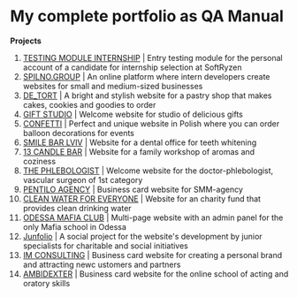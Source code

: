 # My complete portfolio as QA Manual

**Projects**
1. [TESTING MODULE INTERNSHIP](https://testing-module-internship.vercel.app/login) | Entry testing module for the personal account of a candidate for internship selection at SoftRyzen
2. [SPILNO.GROUP](https://spilno.group/) | An online platform where intern developers create websites for small and medium-sized businesses
3. [DE_TORT](https://de-tort.com.ua/) | A bright and stylish website for a pastry shop that makes cakes, cookies and goodies to order
4. [GIFT STUDIO](https://www.gift-studio.com.ua/) | Welcome website for studio of delicious gifts
5. [CONFETTI](https://www.confettibalony.shop/) | Perfect and unique website in Polish where you can order balloon decorations for events
6. [SMILE BAR LVIV](https://smilebarlviv.com/) | Website for a dental office for teeth whitening
7. [13 CANDLE BAR](https://www.13candle.bar/en) | Website for a family workshop of aromas and coziness
8. [THE PHLEBOLOGIST](https://doctor-voitsitskyi.com.ua/en) | Welcome website for the doctor-phlebologist, vascular surgeon of 1st category
9. [PENTILO AGENCY](https://pentiloagency.com/) | Business card website for SMM-agency
10. [CLEAN WATER FOR EVERYONE](https://charitywater.com.ua/en) | Website for an charity fund that provides clean drinking water
11. [ODESSA MAFIA CLUB](https://mafiaodessa.com/) | Multi-page website with an admin panel for the only Mafia school in Odessa
12. [Junfolio](https://junfolio.top/) | A social project for the website's development by junior specialists for charitable and social initiatives
13. [IM CONSULTING](https://imconsulting.com.ua/) | Business card website for creating a personal brand and attracting newc ustomers and partners
14. [AMBIDEXTER](https://www.ambidexterschool.com/en) | Business card website for the online school of acting and oratory skills
